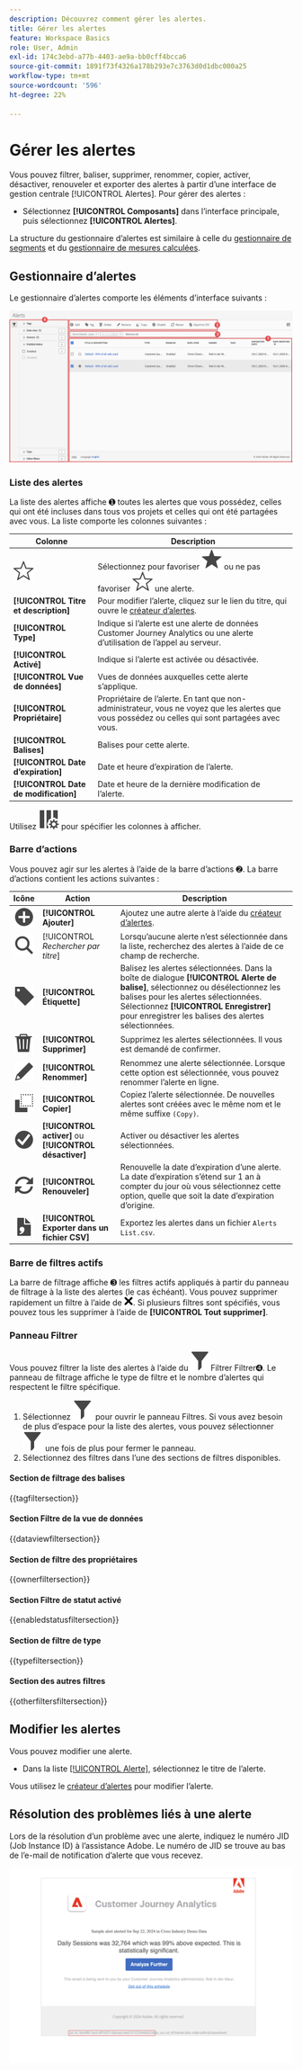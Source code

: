 ```yaml
---
description: Découvrez comment gérer les alertes.
title: Gérer les alertes
feature: Workspace Basics
role: User, Admin
exl-id: 174c3ebd-a77b-4403-ae9a-bb0cff4bcca6
source-git-commit: 1891f73f4326a178b293e7c3763d0d1dbc000a25
workflow-type: tm+mt
source-wordcount: '596'
ht-degree: 22%

---
```


# Gérer les alertes


Vous pouvez filtrer, baliser, supprimer, renommer, copier, activer, désactiver, renouveler et exporter des alertes à partir d’une interface de gestion centrale [!UICONTROL Alertes]. Pour gérer des alertes :

* Sélectionnez **[!UICONTROL Composants]** dans l’interface principale, puis sélectionnez **[!UICONTROL Alertes]**.

La structure du gestionnaire d’alertes est similaire à celle du [gestionnaire de segments](/help/components/segments/seg-manage.md) et du [gestionnaire de mesures calculées](/help/components/calc-metrics/cm-workflow/cm-manager.md).


## Gestionnaire d’alertes

Le gestionnaire d’alertes comporte les éléments d’interface suivants :

![Interface des filtres](assets/alerts-manager.png)

### Liste des alertes

La liste des alertes affiche ➊ toutes les alertes que vous possédez, celles qui ont été incluses dans tous vos projets et celles qui ont été partagées avec vous. La liste comporte les colonnes suivantes :

| Colonne | Description |
|---|---|
| ![Contour en forme d’étoile](/help/assets/icons/StarOutline.svg) | Sélectionnez pour favoriser ![Étoile](/help/assets/icons/Star.svg) ou ne pas favoriser ![ÉtoileContour](/help/assets/icons/StarOutline.svg) une alerte. |
| **[!UICONTROL Titre et description]** | Pour modifier l’alerte, cliquez sur le lien du titre, qui ouvre le [créateur d’alertes](alert-builder.md#alert-builder). |
| **[!UICONTROL Type]** | Indique si l’alerte est une alerte de données Customer Journey Analytics ou une alerte d’utilisation de l’appel au serveur. |
| **[!UICONTROL Activé]** | Indique si l’alerte est activée ou désactivée. |
| **[!UICONTROL Vue de données]** | Vues de données auxquelles cette alerte s’applique. |
| **[!UICONTROL Propriétaire]** | Propriétaire de l’alerte. En tant que non-administrateur, vous ne voyez que les alertes que vous possédez ou celles qui sont partagées avec vous. |
| **[!UICONTROL Balises]** | Balises pour cette alerte. |
| **[!UICONTROL Date d’expiration]** | Date et heure d’expiration de l’alerte. |
| **[!UICONTROL Date de modification]** | Date et heure de la dernière modification de l’alerte. |

<!-- When "Last used" column is added, add this information as the description: Shows the date when the alert was last used. <p>This information can help you determine whether a component is valuable to users in your organization, where it is used, and if it needs to be deleted or modified.</p><p>Consider the following when viewing this column:</p><ul><li>This information does not include usage from the API, Report Builder, or Data Warehouse.</li><li>For some components, this column might not contain data if the component was last used prior to September 2023.</li></ul> -->

Utilisez ![Paramètres de colonne](/help/assets/icons/ColumnSetting.svg) pour spécifier les colonnes à afficher.

### Barre d’actions

Vous pouvez agir sur les alertes à l’aide de la barre d’actions ➋. La barre d’actions contient les actions suivantes :

| Icône | Action | Description |
|:---:|---|---|
| ![Cercle d’ajout](/help/assets/icons/AddCircle.svg) | **[!UICONTROL Ajouter]** | Ajoutez une autre alerte à l’aide du [créateur d’alertes](alert-builder.md#alert-builder). |
| ![Recherche](/help/assets/icons/Search.svg) | [!UICONTROL *Rechercher par titre*] | Lorsqu’aucune alerte n’est sélectionnée dans la liste, recherchez des alertes à l’aide de ce champ de recherche. |
| ![Libellé](/help/assets/icons/Label.svg) | **[!UICONTROL Étiquette]** | Balisez les alertes sélectionnées. Dans la boîte de dialogue **[!UICONTROL Alerte de balise]**, sélectionnez ou désélectionnez les balises pour les alertes sélectionnées. Sélectionnez **[!UICONTROL Enregistrer]** pour enregistrer les balises des alertes sélectionnées. |
| ![Supprimer](/help/assets/icons/Delete.svg) | **[!UICONTROL Supprimer]** | Supprimez les alertes sélectionnées. Il vous est demandé de confirmer. |
| ![Modifier](/help/assets/icons/Edit.svg) | **[!UICONTROL Renommer]** | Renommez une alerte sélectionnée. Lorsque cette option est sélectionnée, vous pouvez renommer l’alerte en ligne. |
| ![Copier](/help/assets/icons/Copy.svg) | **[!UICONTROL Copier]** | Copiez l’alerte sélectionnée. De nouvelles alertes sont créées avec le même nom et le même suffixe `(Copy)`. |
| ![CheckmarkCircle](/help/assets/icons/CheckmarkCircle.svg) | **[!UICONTROL activer]** ou **[!UICONTROL désactiver]** | Activer ou désactiver les alertes sélectionnées. |
| ![Actualiser](/help/assets/icons/Refresh.svg) | **[!UICONTROL Renouveler]** | Renouvelle la date d’expiration d’une alerte. La date d’expiration s’étend sur 1 an à compter du jour où vous sélectionnez cette option, quelle que soit la date d’expiration d’origine. |
| ![Fichier CSV](/help/assets/icons/FileCSV.svg) | **[!UICONTROL Exporter dans un fichier CSV]** | Exportez les alertes dans un fichier `Alerts List.csv`. |


### Barre de filtres actifs

La barre de filtrage affiche ➌ les filtres actifs appliqués à partir du panneau de filtrage à la liste des alertes (le cas échéant). Vous pouvez supprimer rapidement un filtre à l’aide de ![CrossSize75](/help/assets/icons/CrossSize75.svg). Si plusieurs filtres sont spécifiés, vous pouvez tous les supprimer à l’aide de **[!UICONTROL Tout supprimer]**.


### Panneau Filtrer

Vous pouvez filtrer la liste des alertes à l’aide du ![ du panneau de gauche ](/help/assets/icons/Filter.svg)Filtrer **&#x200B;**&#x200B;Filtrer➍. Le panneau de filtrage affiche le type de filtre et le nombre d’alertes qui respectent le filtre spécifique.


1. Sélectionnez ![Filtrer](/help/assets/icons/Filter.svg) pour ouvrir le panneau Filtres. Si vous avez besoin de plus d’espace pour la liste des alertes, vous pouvez sélectionner ![Filtrer](/help/assets/icons/Filter.svg) une fois de plus pour fermer le panneau.
1. Sélectionnez des filtres dans l’une des sections de filtres disponibles.


#### Section de filtrage des balises

{{tagfiltersection}}


#### Section Filtre de la vue de données

{{dataviewfiltersection}}


#### Section de filtre des propriétaires

{{ownerfiltersection}}


#### Section Filtre de statut activé

{{enabledstatusfiltersection}}


#### Section de filtre de type

{{typefiltersection}}


#### Section des autres filtres

{{otherfiltersfiltersection}}



## Modifier les alertes

Vous pouvez modifier une alerte.

* Dans la liste [[!UICONTROL Alerte]](#alerts-list), sélectionnez le titre de l’alerte.

Vous utilisez le [créateur d’alertes](alert-builder.md#alert-builder) pour modifier l’alerte.

## Résolution des problèmes liés à une alerte

Lors de la résolution d’un problème avec une alerte, indiquez le numéro JID (Job Instance ID) à l’assistance Adobe. Le numéro de JID se trouve au bas de l’e-mail de notification d’alerte que vous recevez.

![E-mail d’alerte](assets/alerts-email.PNG)
